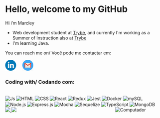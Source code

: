 # Hello, welcome to my GitHub

Hi i’m Marcley
-  Web development student at [Trybe](https://www.betrybe.com/), and currently I'm working as a Summer of Instruction also at [Trybe](https://www.betrybe.com/)
-  I'm learning Java.

You can reach me on/ Você pode me contactar em:
<p align="left">
  <a href="https://www.linkedin.com/in/marcley-bezerra-rosa/"><img src="https://github.com/pauloricardoz/pauloricardoz/blob/master/linkedin.svg" width="35px" alt="LinkedIn"></a> &nbsp; &nbsp;
  <a href="mailto:mmarcley.14@gmail.com?subject=Hello%20Marcley"><img src="https://github.com/pauloricardoz/pauloricardoz/blob/master/gmail.png" width="35px" alt="Gmail"></a> &nbsp; &nbsp;
</p>

### Coding with/ Codando com:
<div style="display: inline_block"><br>
  <img align="center" alt="Js" src="https://img.shields.io/badge/-JavaScript-%23F7DF1C?style=flat-     square&logo=javascript&logoColor=000000&labelColor=%23F7DF1C&color=%23FFCE5A">
  <img align="center" alt="HTML" src="https://img.shields.io/badge/-HTML5-%23E44D27?style=flat-square&logo=html5&logoColor=ffffff">
  <img align="center" alt="CSS" src="https://img.shields.io/badge/-CSS3-%231572B6?style=flat-square&logo=css3">
  <img align="center" alt="React" src="https://img.shields.io/badge/-React-7159c1?style=flat-square&logo=react&logoColor=ffffff">
  <img align="center" alt="Redux" src="https://img.shields.io/badge/-Redux-61DAFB?style=flat-square&logo=redux&logoColor=6a4daf">
  <img align="center" alt="Jest" src="https://img.shields.io/badge/-Jest-%23F7DF1C?style=flat-square&logo=jest&logoColor=000000&labelColor=%23F7DF1C&color=%23FFCE5A">
  <img align="center" alt="Docker" src="https://img.shields.io/badge/-Docker-2496ED?style=flat-square&logo=Docker&logoColor=white">
  <img align="center" alt="mySQL" src="https://img.shields.io/badge/-MySQL-4479A1?style=flat-square&logo=MySQL&logoColor=white">
  <img align="center" alt="Node.js" src="https://img.shields.io/badge/-Node.js-339933?style=flat-square&logo=Node.js&logoColor=white">
  <img align="center" alt="Express.js" height="22" src="https://img.shields.io/badge/express.js-%23404d59.svg?style=for-the-badge&logo=express&logoColor=%2361DAFB">
  <img align="center" alt="Mocha" height="22" src="https://img.shields.io/badge/-mocha-%238D6748?style=for-the-badge&logo=mocha&logoColor=white">
  <img align="center" alt="Sequelize" src="https://img.shields.io/badge/-Sequelize-%231572B6?style=flat-square&logo=sequelize">
  <img align="center" alt="TypeScript" src="https://img.shields.io/badge/-TypeScript-007ACC?style=flat-square&logo=Typescript&logoColor=white">
  <img align="center" alt="MongoDB" width="80" src="https://img.shields.io/badge/MongoDB-4EA94B?style=for-the-badge&logo=mongodb&logoColor=white">
</div>
</ br>
<img src="https://user-images.githubusercontent.com/81328619/213875785-400ae517-156b-4aca-a787-bac75d84c393.gif" min-width="30%" max-width="350px" width="30%" height="300" align="right" alt="Computador">

<div>
<a href="https://github.com/MarcleyRosa">
<img height="180em" src="https://github-readme-stats.vercel.app/api/top-langs/?username=MarcleyRosa&layout=compact&langs_count=7&theme=dracula"/>
  </ br>
<img height="180em" src="https://github-readme-stats.vercel.app/api?username=MarcleyRosa&show_icons=true&theme=dracula&include_all_commits=true&count_private=true"/>
</div>


##
